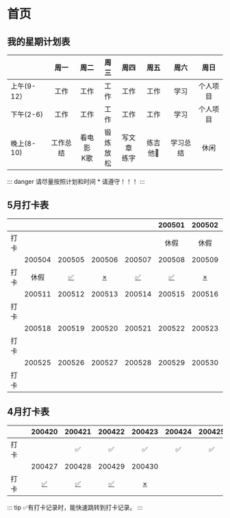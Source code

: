 # 首页
## 我的星期计划表

|         | 周一   | 周二    | 周三   | 周四    | 周五    | 周六    | 周日     |
| ------- |:-----:| :-----:| :-----:| :-----:| :-----:| :------:| :------:|
| 上午(9-12）     | 工作 | 工作 | 工作 | 工作 | 工作 | 学习 | 个人项目 |
| 下午(2-6)    | 工作 | 工作 | 工作 | 工作 | 工作 | 学习 | 个人项目 |
| 晚上(8-10)     | 工作总结 | 看电影<br/>K歌 | 锻炼<br/>放松 | 写文章<br/>练字 | 练吉他🎸 | 学习总结 | 休闲 |
::: danger
请尽量按照计划和时间 * 请遵守！！！
:::

## 5月打卡表

|      |        |                                     |                                     |                                     |               200501                |               200502                |               200503                |
| ---- | :----: | :---------------------------------: | :---------------------------------: | :---------------------------------: | :---------------------------------: | :---------------------------------: | :---------------------------------: |
| 打卡 |        |                                     |                                     |                                     |                休假                 |                休假                 | [✅](./zh/punch-in.html#_2020-05-03) |
|      | 200504 |               200505                |               200506                |               200507                |               200508                |               200509                |               200510                |
| 打卡 |  休假  | [✅](./zh/punch-in.html#_2020-05-05) | [×](./zh/punch-in.html#_2020-05-06) | [✅](./zh/punch-in.html#_2020-05-07) | [✅](./zh/punch-in.html#_2020-05-08) | [×](./zh/punch-in.html#_2020-05-09) | [✅](./zh/punch-in.html#_2020-05-10) |
|      | 200511 |               200512                |               200513                |               200514                |               200515                |               200516                |               200517                |
| 打卡 |        |                                     |                                     |                                     |                                     |                                     |                                     |
|      | 200518 |               200519                |               200520                |               200521                |               200522                |               200523                |               200524                |
| 打卡 |        |                                     |                                     |                                     |                                     |                                     |                                     |
|      | 200525 |               200526                |               200527                |               200528                |               200529                |               200530                |               200531                |
| 打卡 |        |                                     |                                     |                                     |                                     |                                     |                                     |

## 4月打卡表
|         | 200420 | 200421 | 200422 | 200423 | 200424 | 200425 | 200426 |
| ------- |:------:|:------:|:------:|:------:|:------:|:------:|:------:|
|  打　卡  |        |   ✅   |   ✅   |  ✅   |   ✅   |   ✅   |   ✅   |
|         | 200427 | 200428 | 200429 | 200430 |  |  |  |
|  打　卡  |   [✅](./zh/punch-in.html#_2020-04-27)   |   [✅](./zh/punch-in.html#_2020-04-28)     | [✅](./zh/punch-in.html#_2020-04-29) | [×](./zh/punch-in.html#_2020-04-30) |        |        |        |

::: tip
✅有打卡记录时，能快速跳转到打卡记录。
:::

